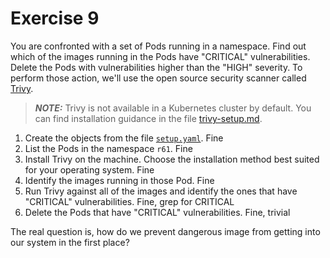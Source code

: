 # Exercise 9

You are confronted with a set of Pods running in a namespace. Find out which of the images running in the Pods have "CRITICAL" vulnerabilities. Delete the Pods with vulnerabilities higher than the "HIGH" severity. To perform those action, we'll use the open source security scanner called [Trivy](https://github.com/aquasecurity/trivy).

> **_NOTE:_** Trivy is not available in a Kubernetes cluster by default. You can find installation guidance in the file [trivy-setup.md](./trivy-setup.md).

1. Create the objects from the file [`setup.yaml`](./setup.yaml).
  Fine
2. List the Pods in the namespace `r61`.
  Fine
3. Install Trivy on the machine. Choose the installation method best suited for your operating system.
  Fine
4. Identify the images running in those Pod.
  Fine
5. Run Trivy against all of the images and identify the ones that have "CRITICAL" vulnerabilities.
  Fine, grep for CRITICAL
6. Delete the Pods that have "CRITICAL" vulnerabilities.
  Fine, trivial

  The real question is, how do we prevent dangerous image from getting into our system in the first place?